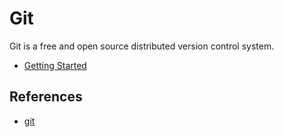 # Git

Git is a free and open source distributed version control system.

-   [Getting Started](getting-started.md)

## References

-   [git](https://git-scm.com/)